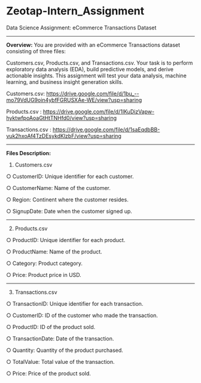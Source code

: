 # Zeotap-Intern_Assignment

Data Science Assignment: eCommerce Transactions Dataset

------------------------------------------------------------------------

**Overview:**
You are provided with an eCommerce Transactions dataset consisting of three files:

Customers.csv, Products.csv, and Transactions.csv. Your task is to perform exploratory data analysis (EDA), build predictive models, and derive actionable insights. This
assignment will test your data analysis, machine learning, and business insight generation skills.

Customers.csv:
https://drive.google.com/file/d/1bu_--mo79VdUG9oin4ybfFGRUSXAe-WE/view?usp=sharing

Products.csv :
https://drive.google.com/file/d/1IKuDizVapw-hyktwfpoAoaGtHtTNHfd0/view?usp=sharing

Transactions.csv :
https://drive.google.com/file/d/1saEqdbBB-vuk2hxoAf4TzDEsykdKlzbF/view?usp=sharing

-----------------------------------------------------------------------------------------


**Files Description:**

1. Customers.csv
   
○ CustomerID: Unique identifier for each customer.

○ CustomerName: Name of the customer.

○ Region: Continent where the customer resides.

○ SignupDate: Date when the customer signed up.

----------------------------------------------------------------

2. Products.csv
   
○ ProductID: Unique identifier for each product.

○ ProductName: Name of the product.

○ Category: Product category.

○ Price: Product price in USD.

--------------------------------------------------------------

3. Transactions.csv
   
○ TransactionID: Unique identifier for each transaction.

○ CustomerID: ID of the customer who made the transaction.

○ ProductID: ID of the product sold.

○ TransactionDate: Date of the transaction.

○ Quantity: Quantity of the product purchased.

○ TotalValue: Total value of the transaction.

○ Price: Price of the product sold.
